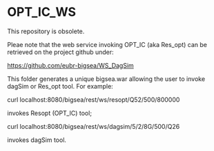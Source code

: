 # OPT_IC_WS
This repository is obsolete. 

Pleae note that the web service invoking OPT_IC (aka Res_opt) can be retrieved on the project github under:

https://github.com/eubr-bigsea/WS_DagSim

This folder generates a unique bigsea.war allowing the user to invoke dagSim or Res_opt tool.
For example:

curl localhost:8080/bigsea/rest/ws/resopt/Q52/500/800000

invokes Resopt (OPT_IC) tool;

curl localhost:8080/bigsea/rest/ws/dagsim/5/2/8G/500/Q26

invokes dagSim tool.




 


